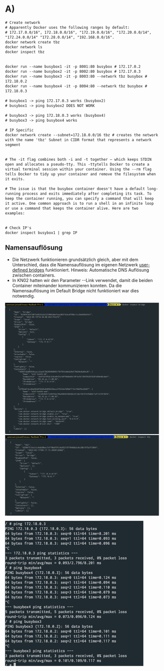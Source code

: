 # A)

```
# Create network
# Apparently Docker uses the following ranges by default:
# 172.17.0.0/16", 172.18.0.0/16", "172.19.0.0/16", "172.20.0.0/14", "172.24.0.0/14" "172.28.0.0/14", "192.168.0.0/16".
docker network create tbz
docker network ls
docker inspect tbz


docker run --name busybox1 -it -p 8001:80 busybox # 172.17.0.2
docker run --name busybox2 -it -p 8002:80 busybox # 172.17.0.3
docker run --name busybox3 -it -p 8003:80 --network tbz busybox # 172.18.0.2
docker run --name busybox4 -it -p 8004:80 --network tbz busybox # 172.18.0.3

# busybox1 -> ping 172.17.0.3 works (busybox2)
# busybox1 -> ping busybox2 DOES NOT WORK

# busybox3 -> ping 172.18.0.3 works (busybox4)
# busybox3 -> ping busybox4 works

# IP Specific
docker network create --subnet=172.18.0.0/16 tbz # creates the network with the name 'tbz' Subnet in CIDR format that represents a network segment


# The -it flag combines both -i and -t together — which keeps STDIN open and allocates a pseudo-tty. This -ttytells Docker to create a virtual terminal session within your container. Using the --rm flag tells Docker to tidy up your container and remove the filesystem when it exits.

# The issue is that the busybox container doesn't have a default long-running process and exits immediately after completing its task. To keep the container running, you can specify a command that will keep it active. One common approach is to run a shell in an infinite loop or use a command that keeps the container alive. Here are two examples:


# Check IP's
docker inspect busybox1 | grep IP
```

## Namensauflösung

* Die Netzwerk funktionieren grundsätzlich gleich, aber mit dem Unterschied, dass die Namensauflösung im eigenen Netzwerk [user-defined bridges](https://docs.docker.com/network/drivers/bridge/#differences-between-user-defined-bridges-and-the-default-bridge) funktioniert. Hinweis: Automatische DNS Auflösung zwischen containers.
* In KN02 hatten wir den Parameter --Link verwendet, damit die beiden Container miteinander kommunizieren konnten. Da die Namensauflösung im Default Bridge nicht funktioniert war dies notwendig.

![alt text](image-1.png)
![alt text](image.png)

![alt text](image-2.png)




